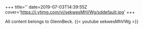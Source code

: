 +++
title=''
date=2019-07-03T14:39:55Z
cover='https://i.ytimg.com/vi/sekwesMhVWg/sddefault.jpg'
+++

All content belongs to GlennBeck.
{{< youtube sekwesMhVWg >}}
